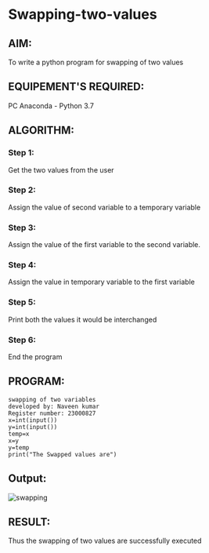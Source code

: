 # Swapping-two-values
## AIM:
To write a python program for swapping of two values
## EQUIPEMENT'S REQUIRED: 
PC
Anaconda - Python 3.7
## ALGORITHM: 
### Step 1:
Get the two values from the user
### Step 2: 
Assign the value of second variable to a temporary variable 
### Step 3: 
Assign the value of the first variable to the second variable.
### Step 4:  
Assign the value in temporary variable to the first variable
### Step 5: 
Print both the values it would be interchanged
### Step 6: 
End the program
## PROGRAM:
```
swapping of two variables
developed by: Naveen kumar
Register number: 23000827
x=int(input())
y=int(input())
temp=x
x=y
y=temp
print("The Swapped values are")
```
## Output:
![swapping](https://github.com/Naveenkumarvedarajan/Swapping-two-values/assets/147140428/f59f1f6a-b50d-4d55-b125-896efd803b8e)





## RESULT:
Thus the swapping of two values are successfully executed



